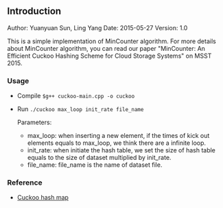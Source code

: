 Introduction
---

Author: Yuanyuan Sun,  Ling Yang
Date: 2015-05-27
Version: 1.0

This is a simple implementation of MinCounter algorithm. For more details about MinCounter algorithm,  you can read our paper "MinCounter: An Efficient Cuckoo Hashing Scheme for Cloud Storage Systems" on MSST 2015.


### Usage  

- Compile 
    `$g++ cuckoo-main.cpp -o cuckoo`
- Run 
    `./cuckoo max_loop init_rate file_name`

    Parameters: 
    * max_loop: when inserting a new element, if the times of kick out elements equals to max_loop, we think there are a infinite loop.
    * init_rate: when initiate the hash table, we set the size of hash table equals to the size of dataset  multiplied by init_rate.
	* file_name: file_name is the name of dataset file.


### Reference

- [Cuckoo hash map](http://sourceforge.net/projects/cuckoo-cpp/?source=navbar)


